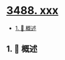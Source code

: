 # [3488. xxx](https://github.com/Tdahuyou/TNotes.leetcode/tree/main/notes/3488.%20xxx)

<!-- region:toc -->

- [1. 📝 概述](#1--概述)

<!-- endregion:toc -->

## 1. 📝 概述
